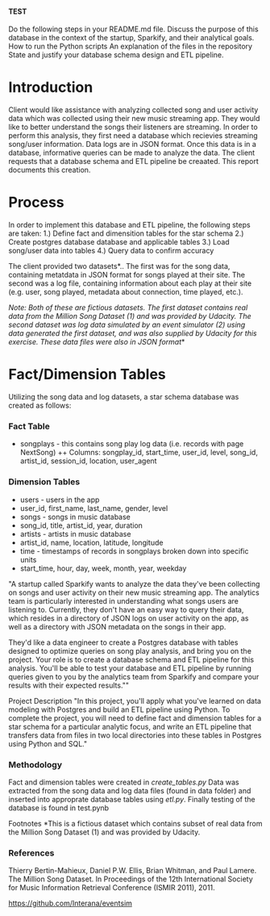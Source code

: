 #### TEST

Do the following steps in your README.md file.
Discuss the purpose of this database in the context of the startup, Sparkify, and their analytical goals.
How to run the Python scripts
An explanation of the files in the repository
State and justify your database schema design and ETL pipeline.

# Introduction
Client would like assistance with analyzing collected song and user activity data which was collected using their new music streaming app.  They would like to better understand the songs their listeners are streaming. In order to perform this analysis, they first need a database which recievies streaming song/user information. Data logs are in JSON format. Once this data is in a database, informative queries can be made to analyze the data.  The client requests that a database schema and ETL pipeline be creaated.  This report documents this creation.

# Process
In order to implement this database and ETL pipeline, the following steps are taken:
1.) Define fact and dimensition tables for the star schema
2.) Create postgres database database and applicable tables
3.) Load song/user data into tables
4.) Query data to confirm accuracy

The client provided two datasets*..  The first was for the song data, containing metatdata in JSON format for songs played at their site.  The second was a log file, containing information about each play at their site (e.g. user, song played, metadata about connection, time played, etc.).  

*Note: Both of these are fictious datasets.  The first dataset contains real data from the Million Song Dataset (1) and was provided by Udacity.  The second dataset was log data simulated by an event simulator (2) using data generated the first dataset, and was also supplied by Udacity for this exercise.  These data files were also in JSON format** 


# Fact/Dimension Tables
Utilizing the song data and log datasets, a star schema database was created as follows:

### Fact Table
+ songplays - this contains song play log data (i.e. records with page NextSong)
    ++ Columns: songplay_id, start_time, user_id, level, song_id, artist_id, session_id, location, user_agent
### Dimension Tables
+ users - users in the app
+ user_id, first_name, last_name, gender, level
+ songs - songs in music database
+ song_id, title, artist_id, year, duration
+ artists - artists in music database
+ artist_id, name, location, latitude, longitude
+ time - timestamps of records in songplays broken down into specific units
+ start_time, hour, day, week, month, year, weekday


"A startup called Sparkify wants to analyze the data they've been collecting on songs and user activity on their new music streaming app. The analytics team is particularly interested in understanding what songs users are listening to. Currently, they don't have an easy way to query their data, which resides in a directory of JSON logs on user activity on the app, as well as a directory with JSON metadata on the songs in their app.

They'd like a data engineer to create a Postgres database with tables designed to optimize queries on song play analysis, and bring you on the project. Your role is to create a database schema and ETL pipeline for this analysis. You'll be able to test your database and ETL pipeline by running queries given to you by the analytics team from Sparkify and compare your results with their expected results.""

Project Description
"In this project, you'll apply what you've learned on data modeling with Postgres and build an ETL pipeline using Python. To complete the project, you will need to define fact and dimension tables for a star schema for a particular analytic focus, and write an ETL pipeline that transfers data from files in two local directories into these tables in Postgres using Python and SQL."

### Methodology

Fact and dimension tables were created in *create_tables.py*
Data was extracted from the song data and log data files (found in data folder) and inserted into approprate database tables using *etl.py*. Finally testing of the database is found in test.pynb

Footnotes
*This is a fictious dataset which contains subset of real data from the Million Song Dataset (1) and was provided by Udacity. 

### References
Thierry Bertin-Mahieux, Daniel P.W. Ellis, Brian Whitman, and Paul Lamere. 
The Million Song Dataset. In Proceedings of the 12th International Society
for Music Information Retrieval Conference (ISMIR 2011), 2011.

https://github.com/Interana/eventsim
